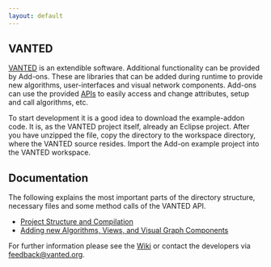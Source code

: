 ```yaml
---
layout: default
---
```


## VANTED

[VANTED](http://vanted.org) is an extendible software. Additional functionality can be provided by Add-ons. These are libraries that can be added during runtime to provide new algorithms, user-interfaces and visual network components. Add-ons can use the provided [APIs](http://kim25.wwwdns.kim.uni-konstanz.de/vanted/javadoc/) to easily access and change attributes, setup and call algorithms, etc.

To start development it is a good idea to download the example-addon code. It is, as the VANTED project itself, already an Eclipse project. After you have unzipped the file, copy the directory to the workspace directory, where the VANTED source resides. Import the Add-on example project into the VANTED workspace.

## Documentation

The following explains the most important parts of the directory structure, necessary files and some method calls of the VANTED API.
 * [Project Structure and Compilation](https://github.com/LSI-UniKonstanz/vanted/wiki/ProjectStructure)
 * [Adding new Algorithms, Views, and Visual Graph Components](https://github.com/LSI-UniKonstanz/vanted/wiki/AddonExtensions)

For further information please see the [Wiki](https://github.com/LSI-UniKonstanz/vanted/wiki) or contact the developers via [feedback@vanted.org](mailto:feedback@vanted.org).

